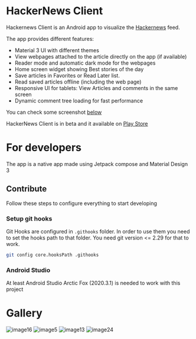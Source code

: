 # HackerNews Client

Hackernews Client is an Android app to visualize the [Hackernews](https://news.ycombinator.com/) feed.

The app provides different features:

* Material 3 UI with different themes
* View webpages attached to the article directly on the app (if available)
* Reader mode and automatic dark mode for the webpages
* Home screen widget showing Best stories of the day
* Save articles in Favorites or Read Later list. 
* Read saved articles offline (including the web page)
* Responsive UI for tablets: View Articles and comments in the same screen
* Dynamic comment tree loading for fast performance

You can check some screenshot [below](#gallery) 

HackerNews Client is in beta and it available on [Play Store](https://play.google.com/store/apps/details?id=it.devddk.hackernewsclient)

# For developers

The app is a native app made using Jetpack compose and Material Design 3

## Contribute

Follow these steps to configure everything to start developing

### Setup git hooks

Git Hooks are configured in `.githooks` folder. In order to use them you need to set the hooks path to that folder.
You need git version <= 2.29 for that to work.

```bash
git config core.hooksPath .githooks
```

### Android Studio

At least Android Studio Arctic Fox (2020.3.1) is needed to work with this project

# Gallery

![image16](https://user-images.githubusercontent.com/55185166/199973020-d92fb3af-4013-4cad-8d18-1fbea5d6437e.png)
![image5](https://user-images.githubusercontent.com/55185166/199973051-8ba135ea-5e2c-47f1-9e57-e17e5d7f9c78.jpg)
![image13](https://user-images.githubusercontent.com/55185166/199973091-e343d160-9c4f-4c4a-996f-fc743ae26c4f.png)
![image24](https://user-images.githubusercontent.com/55185166/199973109-457afb7e-21db-4070-8b54-788d1263c6ed.png)

